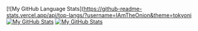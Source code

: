 [![My GitHub Language Stats](https://github-readme-stats.vercel.app/api/top-langs/?username=IAmTheOnion&theme=tokyoni
  [![My GitHub Stats](https://github-readme-stats.vercel.app/api/?username=IAmTheOnion&theme=tokyonight&showicons=true)]()
  [![My GitHub Stats](https://github-readme-codewars-stats.herokuapp.com/api/?username=CooBula&badge&colormode=dark_mode)]()

